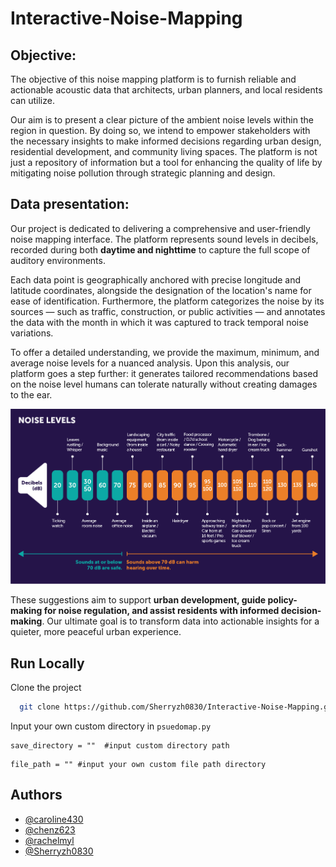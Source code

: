 
# Interactive-Noise-Mapping

## Objective: 

The objective of this noise mapping platform is to furnish reliable and actionable acoustic data that architects, urban planners, and local residents can utilize.

Our aim is to present a clear picture of the ambient noise levels within the region in question. By doing so, we intend to empower stakeholders with the necessary insights to make informed decisions regarding urban design, residential development, and community living spaces. The platform is not just a repository of information but a tool for enhancing the quality of life by mitigating noise pollution through strategic planning and design.

## Data presentation: 
Our project is dedicated to delivering a comprehensive and user-friendly noise mapping interface. The platform represents sound levels in decibels, recorded during both **daytime and nighttime** to capture the full scope of auditory environments. 

Each data point is geographically anchored with precise longitude and latitude coordinates, alongside the designation of the location's name for ease of identification. Furthermore, the platform categorizes the noise by its sources — such as traffic, construction, or public activities — and annotates the data with the month in which it was captured to track temporal noise variations. 

To offer a detailed understanding, we provide the maximum, minimum, and average noise levels for a nuanced analysis. Upon this analysis, our platform goes a step further: it generates tailored recommendations based on the noise level humans can tolerate naturally without creating damages to the ear.

![My Image](HHF-Noise-Level-Chart-01.png)

These suggestions aim to support **urban development, guide policy-making for noise regulation, and assist residents with informed decision-making**. Our ultimate goal is to transform data into actionable insights for a quieter, more peaceful urban experience.


## Run Locally

Clone the project

```bash
  git clone https://github.com/Sherryzh0830/Interactive-Noise-Mapping.git
```


Input your own custom directory in `psuedomap.py`
```
save_directory = ""  #input custom directory path
```
```
file_path = "" #input your own custom file path directory
```
## Authors

- [@caroline430](https://github.com/caroline430)
- [@chenz623](https://github.com/chenz623)
- [@rachelmyl](https://github.com/rachelmyl)
- [@Sherryzh0830](https://github.com/Sherryzh0830)
